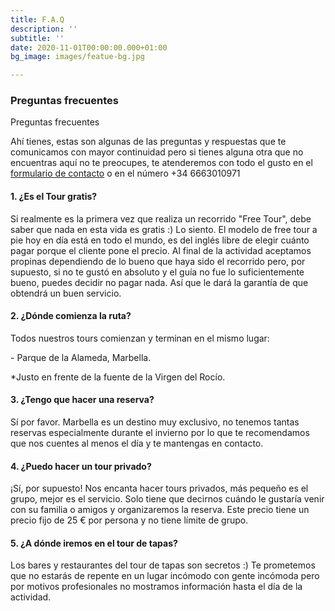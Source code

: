 ```yaml
---
title: F.A.Q
description: ''
subtitle: ''
date: 2020-11-01T00:00:00.000+01:00
bg_image: images/featue-bg.jpg

---
```

### Preguntas frecuentes

Preguntas frecuentes

Ahí tienes, estas son algunas de las preguntas y respuestas que te comunicamos con mayor continuidad pero si tienes alguna otra que no encuentras aquí no te preocupes, te atenderemos con todo el gusto en el [formulario de contacto](contac "Contac") o en el número +34 6663010971

#### 1. ¿Es el Tour gratis?

Si realmente es la primera vez que realiza un recorrido "Free Tour", debe saber que nada en esta vida es gratis :) Lo siento. El modelo de free tour a pie hoy en día está en todo el mundo, es del inglés libre de elegir cuánto pagar porque el cliente pone el precio. Al final de la actividad aceptamos propinas dependiendo de lo bueno que haya sido el recorrido pero, por supuesto, si no te gustó en absoluto y el guía no fue lo suficientemente bueno, puedes decidir no pagar nada. Así que le dará la garantía de que obtendrá un buen servicio.

#### 2. ¿Dónde comienza la ruta?

Todos nuestros tours comienzan y terminan en el mismo lugar:

\- Parque de la Alameda, Marbella.

\*Justo en frente de la fuente de la Virgen del Rocío.

#### 3. ¿Tengo que hacer una reserva?

Sí por favor. Marbella es un destino muy exclusivo, no tenemos tantas reservas especialmente durante el invierno por lo que te recomendamos que nos cuentes al menos el día y te mantengas en contacto.

#### 4. ¿Puedo hacer un tour privado?

¡Sí, por supuesto! Nos encanta hacer tours privados, más pequeño es el grupo, mejor es el servicio. Solo tiene que decirnos cuándo le gustaría venir con su familia o amigos y organizaremos la reserva. Este precio tiene un precio fijo de 25 € por persona y no tiene límite de grupo.

#### 5. ¿A dónde iremos en el tour de tapas?

Los bares y restaurantes del tour de tapas son secretos :) Te prometemos que no estarás de repente en un lugar incómodo con gente incómoda pero por motivos profesionales no mostramos información hasta el día de la actividad.